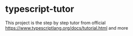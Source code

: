 # typescript-tutor
This project is the step by step tutor from official https://www.typescriptlang.org/docs/tutorial.html and more

